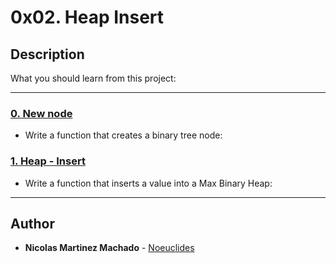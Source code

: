 # 0x02. Heap Insert

## Description
What you should learn from this project:

---

### [0. New node](./0-binary_tree_node.c)
* Write a function that creates a binary tree node:


### [1. Heap - Insert](./1-heap_insert.c)
* Write a function that inserts a value into a Max Binary Heap:

---

## Author
* **Nicolas Martinez Machado** - [Noeuclides](https://github.com/Noeuclides)
